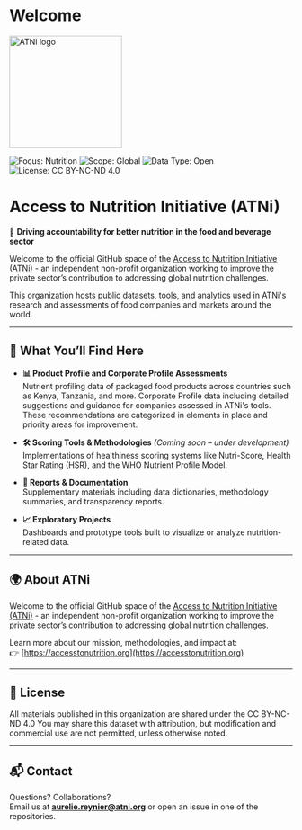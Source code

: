 # Welcome

<img src="https://github.com/user-attachments/assets/a8d16056-475d-4794-9706-71a4c434fb2f" alt="ATNi logo" width="200"/>

![Focus: Nutrition](https://img.shields.io/badge/Focus-Nutrition-00bfbf)
![Scope: Global](https://img.shields.io/badge/Scope-Global-blueviolet)
![Data Type: Open](https://img.shields.io/badge/Data%20Type-Open-blue)
![License: CC BY-NC-ND 4.0](https://img.shields.io/badge/License-CC%20BY--NC--ND%204.0-lightgrey.svg)


# Access to Nutrition Initiative (ATNi)

🔬 **Driving accountability for better nutrition in the food and beverage sector**

Welcome to the official GitHub space of the [Access to Nutrition Initiative (ATNi)](https://accesstonutrition.org) - an independent non-profit organization working to improve the private sector’s contribution to addressing global nutrition challenges.

This organization hosts public datasets, tools, and analytics used in ATNi's research and assessments of food companies and markets around the world.

---

## 📁 What You’ll Find Here

- **📊 Product Profile and Corporate Profile Assessments**  
  Nutrient profiling data of packaged food products across countries such as Kenya, Tanzania, and more.
  Corporate Profile data including detailed suggestions and guidance for companies assessed in ATNi's tools. These recommendations are categorized in elements in place and priority areas for improvement.

- **🛠️ Scoring Tools & Methodologies**  *(Coming soon – under development)*
  Implementations of healthiness scoring systems like Nutri-Score, Health Star Rating (HSR), and the WHO Nutrient Profile Model.

- **📄 Reports & Documentation**  
  Supplementary materials including data dictionaries, methodology summaries, and transparency reports.

- **📈 Exploratory Projects**  
  Dashboards and prototype tools built to visualize or analyze nutrition-related data.

---

## 🌍 About ATNi

Welcome to the official GitHub space of the [Access to Nutrition Initiative (ATNi)](https://accesstonutrition.org) - an independent non-profit organization working to improve the private sector’s contribution to addressing global nutrition challenges.

Learn more about our mission, methodologies, and impact at:  
👉 [https://accesstonutrition.org](https://accesstonutrition.org)

---

## 📜 License

All materials published in this organization are shared under the CC BY-NC-ND 4.0
You may share this dataset with attribution, but modification and commercial use are not permitted, unless otherwise noted.

---

## 📬 Contact

Questions? Collaborations?  
Email us at **aurelie.reynier@atni.org** or open an issue in one of the repositories.
 
